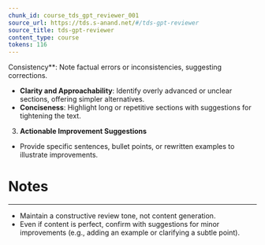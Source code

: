 ```yaml
---
chunk_id: course_tds_gpt_reviewer_001
source_url: https://tds.s-anand.net/#/tds-gpt-reviewer
source_title: tds-gpt-reviewer
content_type: course
tokens: 116
---
```


 Consistency**: Note factual errors or inconsistencies, suggesting corrections.
 - **Clarity and Approachability**: Identify overly advanced or unclear sections, offering simpler alternatives.
 - **Conciseness**: Highlight long or repetitive sections with suggestions for tightening the text.
3. **Actionable Improvement Suggestions**
 - Provide specific sentences, bullet points, or rewritten examples to illustrate improvements.

# Notes

---

- Maintain a constructive review tone, not content generation.
- Even if content is perfect, confirm with suggestions for minor improvements (e.g., adding an example or clarifying a subtle point).
```
